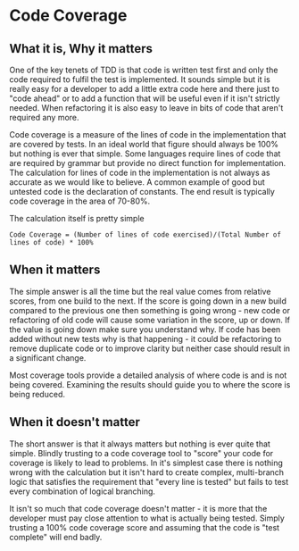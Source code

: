 # Code Coverage

## What it is, Why it matters

One of the key tenets of TDD is that code is written test first and only the
code required to fulfil the test is implemented. It sounds simple but it is
really easy for a developer to add a little extra code here and there just to
"code ahead" or to add a function that will be useful even if it isn't strictly
needed. When refactoring it is also easy to leave in bits of code that aren't
required any more.

Code coverage is a measure of the lines of code in the implementation that are
covered by tests. In an ideal world that figure should always be 100% but
nothing is ever that simple. Some languages require lines of code that are
required by grammar but provide no direct function for implementation. The
calculation for lines of code in the implementation is not always as accurate
as we would like to believe. A common example of good but untested code is
the declaration of constants. The end result is typically code coverage in the
area of 70-80%.

The calculation itself is pretty simple
```
Code Coverage = (Number of lines of code exercised)/(Total Number of lines of code) * 100%
```

## When it matters

The simple answer is all the time but the real value comes from relative scores,
from one build to the next. If the score is going down in a new build compared to
the previous one then something is going wrong - new code or refactoring of old
code will cause some variation in the score, up or down. If the value is going
down make sure you understand why. If code has been added without new tests why
is that happening - it could be refactoring to remove duplicate code or to
improve clarity but neither case should result in a significant change.

Most coverage tools provide a detailed analysis of where code is and is not
being covered. Examining the results should guide you to where the score is
being reduced.

## When it doesn't matter

The short answer is that it always matters but nothing is ever quite that
simple. Blindly trusting to a code coverage tool to "score" your code for
coverage is likely to lead to problems. In it's simplest case there is nothing
wrong with the calculation but it isn't hard to create complex, multi-branch
logic that satisfies the requirement that "every line is tested" but fails to
test every combination of logical branching.

It isn't so much that code coverage doesn't matter - it is more that the
developer must pay close attention to what is actually being tested. Simply
trusting a 100% code coverage score and assuming that the code is "test complete"
will end badly.

